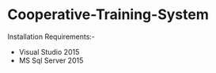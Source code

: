 # Cooperative-Training-System
Installation Requirements:-
* Visual Studio 2015
* MS Sql Server 2015
